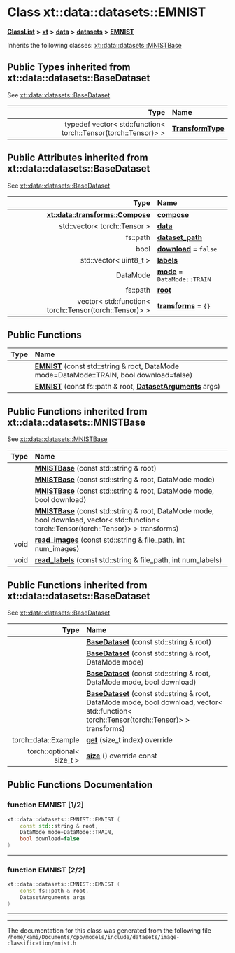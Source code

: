 

# Class xt::data::datasets::EMNIST



[**ClassList**](annotated.md) **>** [**xt**](namespacext.md) **>** [**data**](namespacext_1_1data.md) **>** [**datasets**](namespacext_1_1data_1_1datasets.md) **>** [**EMNIST**](classxt_1_1data_1_1datasets_1_1EMNIST.md)








Inherits the following classes: [xt::data::datasets::MNISTBase](classxt_1_1data_1_1datasets_1_1MNISTBase.md)


















## Public Types inherited from xt::data::datasets::BaseDataset

See [xt::data::datasets::BaseDataset](classxt_1_1data_1_1datasets_1_1BaseDataset.md)

| Type | Name |
| ---: | :--- |
| typedef vector&lt; std::function&lt; torch::Tensor(torch::Tensor)&gt; &gt; | [**TransformType**](classxt_1_1data_1_1datasets_1_1BaseDataset.md#typedef-transformtype)  <br> |












## Public Attributes inherited from xt::data::datasets::BaseDataset

See [xt::data::datasets::BaseDataset](classxt_1_1data_1_1datasets_1_1BaseDataset.md)

| Type | Name |
| ---: | :--- |
|  [**xt::data::transforms::Compose**](classxt_1_1data_1_1transforms_1_1Compose.md) | [**compose**](classxt_1_1data_1_1datasets_1_1BaseDataset.md#variable-compose)  <br> |
|  std::vector&lt; torch::Tensor &gt; | [**data**](classxt_1_1data_1_1datasets_1_1BaseDataset.md#variable-data)  <br> |
|  fs::path | [**dataset\_path**](classxt_1_1data_1_1datasets_1_1BaseDataset.md#variable-dataset_path)  <br> |
|  bool | [**download**](classxt_1_1data_1_1datasets_1_1BaseDataset.md#variable-download)   = `false`<br> |
|  std::vector&lt; uint8\_t &gt; | [**labels**](classxt_1_1data_1_1datasets_1_1BaseDataset.md#variable-labels)  <br> |
|  DataMode | [**mode**](classxt_1_1data_1_1datasets_1_1BaseDataset.md#variable-mode)   = `DataMode::TRAIN`<br> |
|  fs::path | [**root**](classxt_1_1data_1_1datasets_1_1BaseDataset.md#variable-root)  <br> |
|  vector&lt; std::function&lt; torch::Tensor(torch::Tensor)&gt; &gt; | [**transforms**](classxt_1_1data_1_1datasets_1_1BaseDataset.md#variable-transforms)   = `{}`<br> |












































## Public Functions

| Type | Name |
| ---: | :--- |
|   | [**EMNIST**](#function-emnist-12) (const std::string & root, DataMode mode=DataMode::TRAIN, bool download=false) <br> |
|   | [**EMNIST**](#function-emnist-22) (const fs::path & root, [**DatasetArguments**](structDatasetArguments.md) args) <br> |


## Public Functions inherited from xt::data::datasets::MNISTBase

See [xt::data::datasets::MNISTBase](classxt_1_1data_1_1datasets_1_1MNISTBase.md)

| Type | Name |
| ---: | :--- |
|   | [**MNISTBase**](classxt_1_1data_1_1datasets_1_1MNISTBase.md#function-mnistbase-14) (const std::string & root) <br> |
|   | [**MNISTBase**](classxt_1_1data_1_1datasets_1_1MNISTBase.md#function-mnistbase-24) (const std::string & root, DataMode mode) <br> |
|   | [**MNISTBase**](classxt_1_1data_1_1datasets_1_1MNISTBase.md#function-mnistbase-34) (const std::string & root, DataMode mode, bool download) <br> |
|   | [**MNISTBase**](classxt_1_1data_1_1datasets_1_1MNISTBase.md#function-mnistbase-44) (const std::string & root, DataMode mode, bool download, vector&lt; std::function&lt; torch::Tensor(torch::Tensor)&gt; &gt; transforms) <br> |
|  void | [**read\_images**](classxt_1_1data_1_1datasets_1_1MNISTBase.md#function-read_images) (const std::string & file\_path, int num\_images) <br> |
|  void | [**read\_labels**](classxt_1_1data_1_1datasets_1_1MNISTBase.md#function-read_labels) (const std::string & file\_path, int num\_labels) <br> |


## Public Functions inherited from xt::data::datasets::BaseDataset

See [xt::data::datasets::BaseDataset](classxt_1_1data_1_1datasets_1_1BaseDataset.md)

| Type | Name |
| ---: | :--- |
|   | [**BaseDataset**](classxt_1_1data_1_1datasets_1_1BaseDataset.md#function-basedataset-14) (const std::string & root) <br> |
|   | [**BaseDataset**](classxt_1_1data_1_1datasets_1_1BaseDataset.md#function-basedataset-24) (const std::string & root, DataMode mode) <br> |
|   | [**BaseDataset**](classxt_1_1data_1_1datasets_1_1BaseDataset.md#function-basedataset-34) (const std::string & root, DataMode mode, bool download) <br> |
|   | [**BaseDataset**](classxt_1_1data_1_1datasets_1_1BaseDataset.md#function-basedataset-44) (const std::string & root, DataMode mode, bool download, vector&lt; std::function&lt; torch::Tensor(torch::Tensor)&gt; &gt; transforms) <br> |
|  torch::data::Example | [**get**](classxt_1_1data_1_1datasets_1_1BaseDataset.md#function-get) (size\_t index) override<br> |
|  torch::optional&lt; size\_t &gt; | [**size**](classxt_1_1data_1_1datasets_1_1BaseDataset.md#function-size) () override const<br> |
















































































## Public Functions Documentation




### function EMNIST [1/2]

```C++
xt::data::datasets::EMNIST::EMNIST (
    const std::string & root,
    DataMode mode=DataMode::TRAIN,
    bool download=false
) 
```




<hr>



### function EMNIST [2/2]

```C++
xt::data::datasets::EMNIST::EMNIST (
    const fs::path & root,
    DatasetArguments args
) 
```




<hr>

------------------------------
The documentation for this class was generated from the following file `/home/kami/Documents/cpp/models/include/datasets/image-classification/mnist.h`


